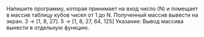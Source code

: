 Напишите программу, которая принимает на вход число (N) и помещает в массив таблицу кубов чисел от 1 до N. Полученный массив вывести на экран.
3 -> [1, 8, 27].
5 -> [1, 8, 27, 64, 125]
Указание: Вывод массива вынести в отдельную функцию.